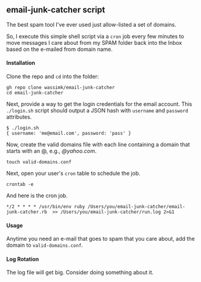 ## email-junk-catcher script

The best spam tool I've ever used just allow-listed a set of domains. 

So, I execute this simple shell script via a `cron` job every few minutes to move messages I care about from my SPAM folder back into the Inbox based on the e-mailed from domain name.

#### Installation

Clone the repo and `cd` into the folder:

```shell
gh repo clone wassimk/email-junk-catcher
cd email-junk-catcher
```

Next, provide a way to get the login credentials for the email account. This `./login.sh` script should output a JSON hash with `username` and `password` attributes.

`````shell
$ ./login.sh
{ username: 'me@email.com', password: 'pass' }
`````

Now, create the valid domains file with each line containing a domain that starts with an @, e.g., *@yahoo.com*.

```shell
touch valid-domains.conf
```

Next, open your user's `cron` table to schedule the job.

```
crontab -e
```

And here is the cron job.

```shell
*/2 * * * * /usr/bin/env ruby /Users/you/email-junk-catcher/email-junk-catcher.rb  >> /Users/you/email-junk-catcher/run.log 2>&1
```

#### Usage

Anytime you need an e-mail that goes to spam that you care about, add the domain to `valid-domains.conf`.

#### Log Rotation

The log file will get big. Consider doing something about it.

